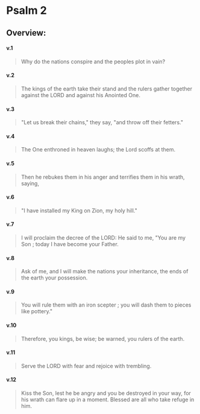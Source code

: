 # Psalm 2

## Overview:


#### v.1
>Why do the nations conspire and the peoples plot in vain?

#### v.2
>The kings of the earth take their stand and the rulers gather together against the LORD and against his Anointed One.

#### v.3
>"Let us break their chains," they say, "and throw off their fetters."

#### v.4
>The One enthroned in heaven laughs; the Lord scoffs at them.

#### v.5
>Then he rebukes them in his anger and terrifies them in his wrath, saying,

#### v.6
>"I have installed my King on Zion, my holy hill."

#### v.7
>I will proclaim the decree of the LORD: He said to me, "You are my Son ; today I have become your Father.

#### v.8
>Ask of me, and I will make the nations your inheritance, the ends of the earth your possession.

#### v.9
>You will rule them with an iron scepter ; you will dash them to pieces like pottery."

#### v.10
>Therefore, you kings, be wise; be warned, you rulers of the earth.

#### v.11
>Serve the LORD with fear and rejoice with trembling.

#### v.12
>Kiss the Son, lest he be angry and you be destroyed in your way, for his wrath can flare up in a moment. Blessed are all who take refuge in him.



